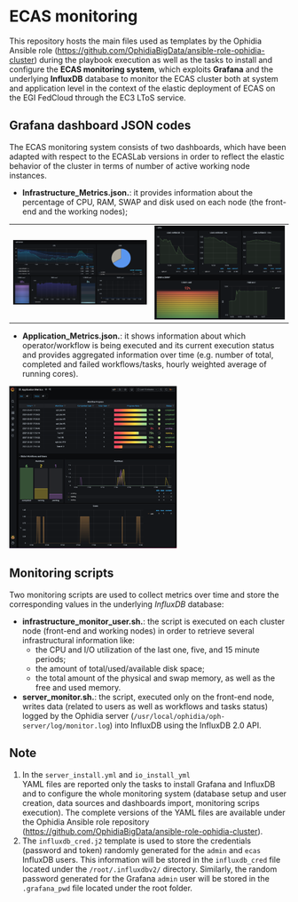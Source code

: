 
ECAS monitoring
=
This repository hosts the main files used as templates by the Ophidia Ansible role (https://github.com/OphidiaBigData/ansible-role-ophidia-cluster) during the playbook execution as well as the tasks to install and configure the **ECAS monitoring system**, which exploits **Grafana** and the underlying **InfluxDB** database to monitor the ECAS cluster both at system and application level in the context of the elastic deployment of ECAS on the EGI FedCloud through the EC3 LToS service.

Grafana dashboard JSON codes
------------------
The ECAS monitoring system consists of two dashboards, which have been adapted with respect to the ECASLab versions in order to reflect the elastic behavior of the cluster in terms of number of active working node instances.
* **Infrastructure_Metrics.json.**: it provides information about the percentage of CPU, RAM, SWAP and disk used on each node (the front-end and the working nodes);   

<table>
<tr>
<td><img src="imgs/ecas-infra-dashboard-server.png"></td>
<td><img src="imgs/ecas-infra-dashboard-io.png"></td>
</tr>
</table>

* **Application_Metrics.json.**: it shows information about which operator/workflow is being executed and its current execution status and provides aggregated information over time (e.g. number of total, completed and failed workflows/tasks, hourly weighted average of running cores).

<img src="imgs/ecas-application-dashboard.png" width="60%">

Monitoring scripts
------------------
Two monitoring scripts are used to collect metrics over time and store the corresponding values in the underlying *InfluxDB* database:
* **infrastructure_monitor_user.sh.**: the script is executed on each cluster node (front-end and working nodes) in order to retrieve several infrastructural information like:
	* the CPU and I/O utilization of the last one, five, and 15 minute periods;
	* the amount of total/used/available disk space;
	* the total amount of the physical and  swap memory, as well as the free and used memory.
* **server_monitor.sh.**: the script, executed only on the front-end node, writes data (related to users as well as workflows and tasks status) logged by the Ophidia server (<code>/usr/local/ophidia/oph-server/log/monitor.log</code>) into InfluxDB using the InfluxDB 2.0 API. 

Note
------------------
1. In the <code>server_install.yml</code> and <code>io_install_yml </code> YAML files are reported only the tasks to install Grafana and InfluxDB and to configure the whole monitoring system (database setup and user creation, data sources and dashboards import, monitoring scrips execution). The complete versions of the YAML files are available under the  Ophidia Ansible role repository (https://github.com/OphidiaBigData/ansible-role-ophidia-cluster).
2. The <code>influxdb_cred.j2</code> template is used to store the credentials (password and token) randomly generated for the <code>admin</code>  and <code>ecas</code>  InfluxDB users. This information will be stored in the <code>influxdb_cred</code> file located under the <code>/root/.influxdbv2/</code>  directory.
 Similarly, the random password generated for the Grafana <code>admin</code> user will be stored in the  <code>.grafana_pwd</code> file located under the root folder.
